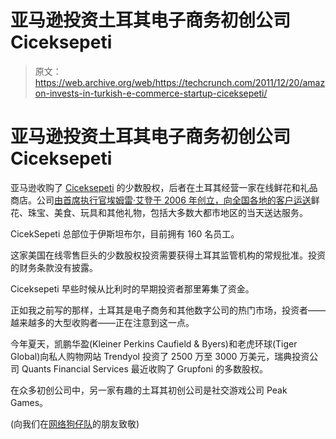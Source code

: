 # 亚马逊投资土耳其电子商务初创公司 Ciceksepeti 

> 原文：<https://web.archive.org/web/https://techcrunch.com/2011/12/20/amazon-invests-in-turkish-e-commerce-startup-ciceksepeti/>

# 亚马逊投资土耳其电子商务初创公司 Ciceksepeti

亚马逊收购了 [Ciceksepeti](https://web.archive.org/web/20230226130414/http://www.crunchbase.com/company/ciceksepeti) 的少数股权，后者在土耳其经营一家在线鲜花和礼品商店。公司[由首席执行官埃姆雷·艾登于 2006 年创立，向全国各地的客户运送](https://web.archive.org/web/20230226130414/http://www.ciceksepeti.com/)鲜花、珠宝、美食、玩具和其他礼物，包括大多数大都市地区的当天送达服务。

CicekSepeti 总部位于伊斯坦布尔，目前拥有 160 名员工。

这家美国在线零售巨头的少数股权投资需要获得土耳其监管机构的常规批准。投资的财务条款没有披露。

Ciceksepeti 早些时候从比利时的早期投资者那里筹集了资金。

正如我之前写的那样，土耳其是电子商务和其他数字公司的热门市场，投资者——越来越多的大型收购者——正在注意到这一点。

今年夏天，凯鹏华盈(Kleiner Perkins Caufield & Byers)和老虎环球(Tiger Global)向私人购物网站 Trendyol 投资了 2500 万至 3000 万美元，瑞典投资公司 Quants Financial Services 最近收购了 Grupfoni 的多数股权。

在众多初创公司中，另一家有趣的土耳其初创公司是社交游戏公司 Peak Games。

(向我们在[网络狗仔队](https://web.archive.org/web/20230226130414/http://www.webrazzi.com/2011/12/20/ciceksepeti-amazon/)的朋友致敬)